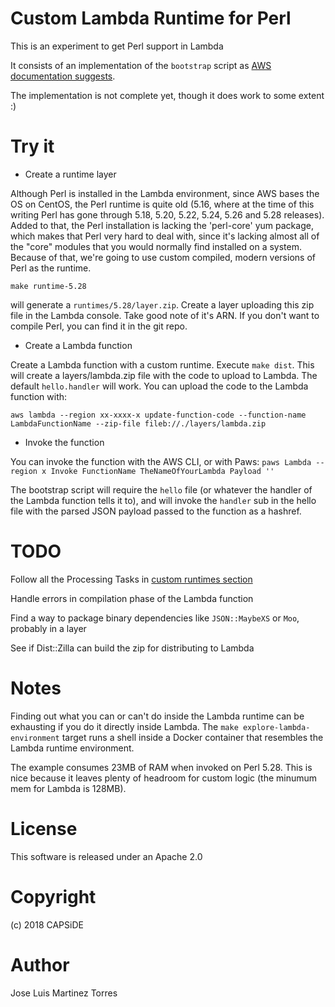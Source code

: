 Custom Lambda Runtime for Perl
==============================

This is an experiment to get Perl support in Lambda

It consists of an implementation of the `bootstrap` script as [AWS documentation suggests](https://docs.aws.amazon.com/lambda/latest/dg/runtimes-api.html).

The implementation is not complete yet, though it does work to some extent :)

Try it
======

 - Create a runtime layer

Although Perl is installed in the Lambda environment, since AWS bases the OS on CentOS, the Perl runtime is quite old (5.16, where at the time of this
writing Perl has gone through 5.18, 5.20, 5.22, 5.24, 5.26 and 5.28 releases). Added to that, the Perl installation is lacking the 'perl-core' yum
package, which makes that Perl very hard to deal with, since it's lacking almost all of the "core" modules that you would normally find installed
on a system. Because of that, we're going to use custom compiled, modern versions of Perl as the runtime.

```
make runtime-5.28
```

will generate a `runtimes/5.28/layer.zip`. Create a layer uploading this zip file in the Lambda console. Take good note of it's ARN. If you don't want
to compile Perl, you can find it in the git repo.

 - Create a Lambda function

Create a Lambda function with a custom runtime. Execute `make dist`. This will create a layers/lambda.zip file with the code to upload to Lambda. The
default `hello.handler` will work. You can upload the code to the Lambda function with:

```
aws lambda --region xx-xxxx-x update-function-code --function-name LambdaFunctionName --zip-file fileb://./layers/lambda.zip
```

 - Invoke the function

You can invoke the function with the AWS CLI, or with Paws: `paws Lambda --region x Invoke FunctionName TheNameOfYourLambda Payload ''`

The bootstrap script will require the `hello` file (or whatever the handler of the Lambda function tells it to), and will invoke the `handler` sub in 
the hello file with the parsed JSON payload passed to the function as a hashref.

TODO
====

Follow all the Processing Tasks in [custom runtimes section](https://docs.aws.amazon.com/lambda/latest/dg/runtimes-custom.html)

Handle errors in compilation phase of the Lambda function

Find a way to package binary dependencies like `JSON::MaybeXS` or `Moo`, probably in a layer

See if Dist::Zilla can build the zip for distributing to Lambda

Notes
=====

Finding out what you can or can't do inside the Lambda runtime can be exhausting if you do it directly inside Lambda. The `make explore-lambda-environment` target 
runs a shell inside a Docker container that resembles the Lambda runtime environment.

The example consumes 23MB of RAM when invoked on Perl 5.28. This is nice because it leaves plenty of headroom for custom logic (the minumum mem for Lambda is 128MB).

License
=======

This software is released under an Apache 2.0

Copyright
=========

(c) 2018 CAPSiDE

Author
======

Jose Luis Martinez Torres



